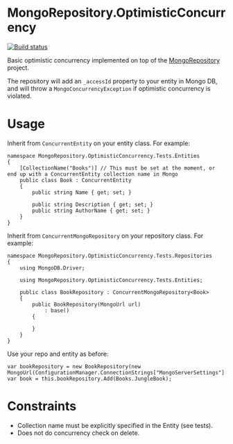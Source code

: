MongoRepository.OptimisticConcurrency
===

[![Build status](https://ci.appveyor.com/api/projects/status/uhcew10mawi2vslt?svg=true)](https://ci.appveyor.com/project/darbio/mongorepository-optimisticconcurrency)

Basic optimistic concurrency implemented on top of the [MongoRepository](https://github.com/RobThree/MongoRepository/wiki/Documentation) project.

The repository will add an `_accessId` property to your entity in Mongo DB, and will throw a `MongoConcurrencyException` if optimistic concurrency is violated.

Usage
===

Inherit from `ConcurrentEntity` on your entity class. For example:

```
namespace MongoRepository.OptimisticConcurrency.Tests.Entities
{
    [CollectionName("Books")] // This must be set at the moment, or end up with a ConcurrentEntity collection name in Mongo
    public class Book : ConcurrentEntity
    {
        public string Name { get; set; }

        public string Description { get; set; }
        public string AuthorName { get; set; }
    }
}
```

Inherit from `ConcurrentMongoRepository` on your repository class. For example:

```
namespace MongoRepository.OptimisticConcurrency.Tests.Repositories
{
    using MongoDB.Driver;

    using MongoRepository.OptimisticConcurrency.Tests.Entities;

    public class BookRepository : ConcurrentMongoRepository<Book>
    {
        public BookRepository(MongoUrl url)
            : base()
        {
            
        }
    }
}
```

Use your repo and entity as before:

```
var bookRepository = new BookRepository(new MongoUrl(ConfigurationManager.ConnectionStrings["MongoServerSettings"].ConnectionString));
var book = this.bookRepository.Add(Books.JungleBook);
```

Constraints
===

* Collection name must be explicitly specified in the Entity (see tests).
* Does not do concurrency check on delete.